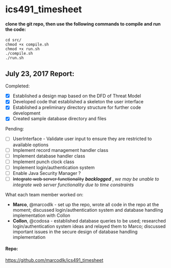 # ics491_timesheet

#### clone the git repo, then use the following commands to compile and run the code:
```
cd src/
chmod +x compile.sh
chmod +x run.sh
./compile.sh
./run.sh
```
## July 23, 2017 Report: 
Completed: 
- [x] Established a design map based on the DFD of Threat Model 
- [x] Developed code that established a skeleton the user interface 
- [x] Established a preliminary directory structure for further code development 
- [x] Created sample database directory and files 

Pending: 
- [ ] UserInterface - Validate user input to ensure they are restricted to available options
- [ ] Implement record management handler class
- [ ] Implement database handler class
- [ ] Implement punch clock class
- [ ] Implement login/authentication system
- [ ] Enable Java Security Manager ?
- [ ] ~~Integrate web server functionality~~ **_backlogged_** , *we may be unable to integrate web server functionality due to time constraints*

What each team member worked on: 
- **Marco**, @marcodlk - set up the repo, wrote all code in the repo at the moment; discussed login/authentication system and database handling implementation with Collon 
- **Collon**, @codosa - established database queries to be used; researched login/authentication system ideas and relayed them to Marco; discussed important issues in the secure design of database handling implementation 

#### Repo:
https://github.com/marcodlk/ics491_timesheet
